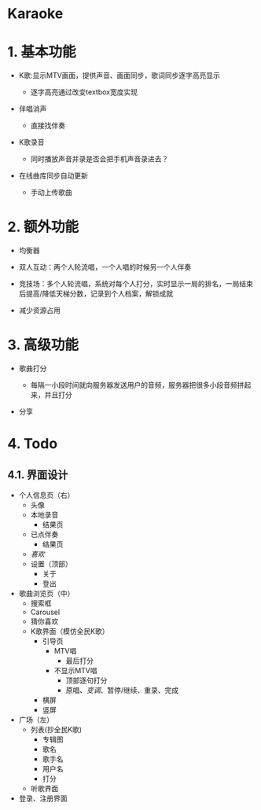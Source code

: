 # Karaoke

# 1. 基本功能

- K歌:显示MTV画面，提供声音、画面同步，歌词同步逐字高亮显示
  - 逐字高亮通过改变textbox宽度实现

- 伴唱消声
  - 直接找伴奏

- K歌录音
  - 同时播放声音并录是否会把手机声音录进去？

- 在线曲库同步自动更新
  - 手动上传歌曲

# 2. 额外功能

- 均衡器

- 双人互动：两个人轮流唱，一个人唱的时候另一个人伴奏

- 竞技场：多个人轮流唱，系统对每个人打分，实时显示一局的排名，一局结束后提高/降低天梯分数，记录到个人档案，解锁成就

- 减少资源占用

# 3. 高级功能

- 歌曲打分
  - 每隔一小段时间就向服务器发送用户的音频，服务器把很多小段音频拼起来，并且打分

- 分享

# 4. Todo

## 4.1. 界面设计

- 个人信息页（右）
  - 头像
  - 本地录音
    - 结果页 
  - 已点伴奏
    - 结果页
  - *喜欢*
  - 设置（顶部）
    - 关于
    - 登出
- 歌曲浏览页（中）
  - 搜索框
  - Carousel
  - 猜你喜欢
  - K歌界面（模仿全民K歌）
    - 引导页
      - MTV唱
        - 最后打分
      - 不显示MTV唱
        - 顶部逐句打分
        - 原唱、*变调*、暂停/继续、重录、完成
    - 横屏
    - 竖屏
- 广场（左）
  - 列表(抄全民K歌)
    - 专辑图
    - 歌名
    - 歌手名
    - 用户名
    - 打分
  - 听歌界面
- 登录、注册界面